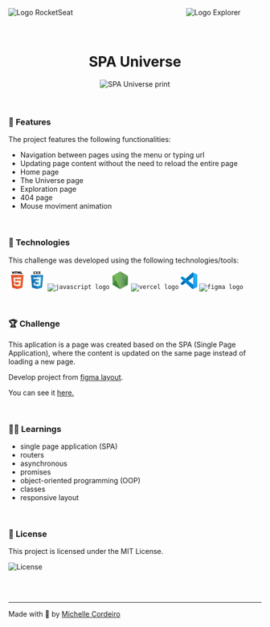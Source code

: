 <!--Banner session-->
<p>
  <img src="https://i.postimg.cc/gkShTXDv/rocketseat.png" alt="Logo RocketSeat" width="180" align="left">
  <img src="https://i.postimg.cc/5tpZqB3N/explorer-logo.png" alt="Logo Explorer" width="150" align="right">
</p>
<br><br><br>

<!--About session-->
<h1 align="center"> SPA Universe</h1>

<div align="center">
  <!-- <video src=""></video> -->
  <img alt="SPA Universe print" src="https://i.postimg.cc/MZRgVkz9/spa-universe.png" width="700">
</div>
<br><br>

<h3> 🎯 Features </h3>

The project features the following functionalities:

- Navigation between pages using the menu or typing url
- Updating page content without the need to reload the entire page
- Home page
- The Universe page
- Exploration page
- 404 page
- Mouse moviment animation 

<br>

<h3> 🚀 Technologies </h3>

This challenge was developed using the following technologies/tools:
<p>
  <code><img height="35" alt="html logo" src="https://raw.githubusercontent.com/github/explore/80688e429a7d4ef2fca1e82350fe8e3517d3494d/topics/html/html.png"></code>
  <code><img height="35" alt="css logo" src="https://raw.githubusercontent.com/github/explore/80688e429a7d4ef2fca1e82350fe8e3517d3494d/topics/css/css.png"></code>
  <code><img height="35" alt="javascript logo" src="https://i0.wp.com/pt.mundobabushka.com/wp-content/uploads/sites/5/2016/03/js-logo.png?fit=500%2C500&ssl=1"></code>
  <code><img height="35" alt="nodejs logo" src="https://raw.githubusercontent.com/github/explore/80688e429a7d4ef2fca1e82350fe8e3517d3494d/topics/nodejs/nodejs.png"></code>
  <code><img height="33" alt="vercel logo" src="https://i.postimg.cc/NFdZqCDD/vercel.png"/></code>
  <code><img height="33" alt="vs code logo" src="https://raw.githubusercontent.com/github/explore/80688e429a7d4ef2fca1e82350fe8e3517d3494d/topics/visual-studio-code/visual-studio-code.png"></code>
  <code><img height="33" alt="figma logo" src="https://cdn.jsdelivr.net/gh/devicons/devicon/icons/figma/figma-original.svg"/></code>
</p>
<br>

<h3> 🏆 Challenge </h3>
<p>
This aplication is a page was created based on the SPA (Single Page Application), where the content is updated on the same page instead of loading a new page.

Develop project from [figma layout](https://www.figma.com/file/zwfKN27tp5IvU1o7UGxcuV/%5BDesafios-Explorer%5D-SPA-Universe?type=design&node-id=0%3A1&t=n7ZHwx3Nh4CXMR40-1).

You can see it [here.](https://desafio-universe.vercel.app/)

</p>

<br>

<h3> 👩‍💻 Learnings </h3>

 - single page application (SPA)
 - routers
 - asynchronous
 - promises
 - object-oriented programming (OOP)
 - classes
 - responsive layout

<br>

<h3> 📝 License </h3>

This project is licensed under the MIT License.

<img alt="License" src="https://img.shields.io/static/v1?label=license&message=MIT&color=49AA26&labelColor=000000">

<br><br>

---

Made with 💜 by [Michelle Cordeiro](https://www.linkedin.com/in/michelle-cordeiro/)

<!-- ---

<div align="center">
  <p><b>Visitors Count</b></p>  
  <p align="center"><img align="center" src="https://profile-counter.glitch.me/MichelleCordeiro/count.svg" /></p>
</div> -->
